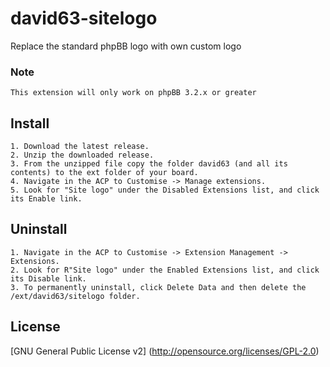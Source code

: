 # david63-sitelogo
Replace the standard phpBB logo with own custom logo

### Note
	This extension will only work on phpBB 3.2.x or greater

## Install
    1. Download the latest release.
    2. Unzip the downloaded release.
    3. From the unzipped file copy the folder david63 (and all its contents) to the ext folder of your board.
    4. Navigate in the ACP to Customise -> Manage extensions.
    5. Look for "Site logo" under the Disabled Extensions list, and click its Enable link.

## Uninstall

    1. Navigate in the ACP to Customise -> Extension Management -> Extensions.
    2. Look for R"Site logo" under the Enabled Extensions list, and click its Disable link.
    3. To permanently uninstall, click Delete Data and then delete the /ext/david63/sitelogo folder.

## License

[GNU General Public License v2] (http://opensource.org/licenses/GPL-2.0)
